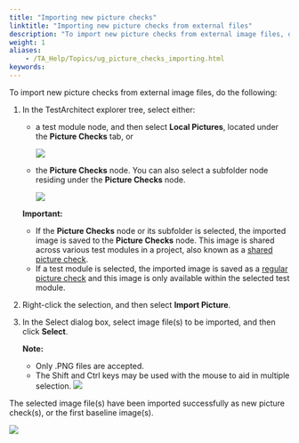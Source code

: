 ```yaml
--- 
title: "Importing new picture checks"
linktitle: "Importing new picture checks from external files"
description: "To import new picture checks from external image files, do the following: In the TestArchitect explorer tree , select either: a test module node, and then select Local Pictures , located under the ..."
weight: 1
aliases: 
    - /TA_Help/Topics/ug_picture_checks_importing.html
keywords: 
---
```


To import new picture checks from external image files, do the following:

1.  In the TestArchitect explorer tree, select either:

    -   a test module node, and then select **Local Pictures**, located under the **Picture Checks** tab, or

        ![](/images/TA_Help/Images/import_regular_picture_checks.png)

    -   the **Picture Checks** node. You can also select a subfolder node residing under the **Picture Checks** node.

        ![](/images/TA_Help/Images/import_shared_picture_checks.png)

    **Important:**

    -   If the **Picture Checks** node or its subfolder is selected, the imported image is saved to the **Picture Checks** node. This image is shared across various test modules in a project, also known as a [shared picture check](/TA_Help/Topics/Projects_and_tests_picture_check.html#li_Regular_picture_check).
    -   If a test module is selected, the imported image is saved as a [regular picture check](/TA_Help/Topics/Projects_and_tests_picture_check.html#li_Regular_picture_check) and this image is only available within the selected test module.
2.  Right-click the selection, and then select **Import Picture**.

3.  In the Select dialog box, select image file\(s\) to be imported, and then click **Select**.

    **Note:**

    -   Only .PNG files are accepted.
    -   The Shift and Ctrl keys may be used with the mouse to aid in multiple selection.
    ![](/images/TA_Help/Images/import_baseline_images_select_dlg.png)


The selected image file\(s\) have been imported successfully as new picture check\(s\), or the first baseline image\(s\).

![](/images/TA_Help/Images/import_picture_check_result.png)


